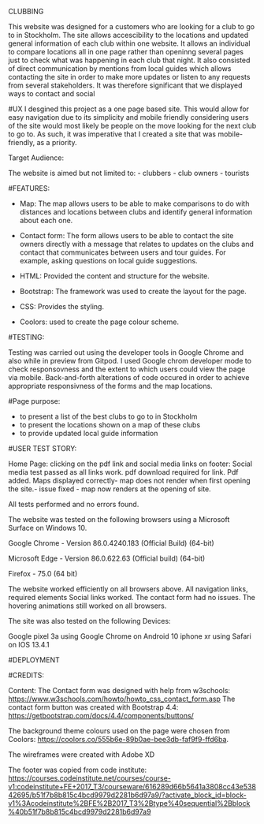 CLUBBING

This website was designed for a customers who are looking for a club to go to in Stockholm. The site allows accescibility to the locations and updated general information of each club within one website. It allows an individual to compare locations all in one page rather than openinng several pages just to check what was happening in each club that night. It also consisted of direct communication by mentions from local guides which allows contacting the site in order to make more updates or listen to any requests from several stakeholders. It was therefore significant that we displayed ways to contact and social 

#UX I desgined this project as a one page based site. This would allow for easy navigation due to its simplicity and mobile friendly considering users of the site would most likely be people on the move looking for the next club to go to. As such, it was imperative that I created a site that was mobile-friendly, as a priority. 

Target Audience:

 The website is aimed but not limited to:
	- clubbers
	- club owners
	- tourists
  
  
  #FEATURES:
  
  - Map: The map allows users to be able to make comparisons to do with distances and locations between clubs and identify general information about each one. 
  - Contact form: The form allows users to be able to contact the site owners directly with a message that relates to updates on the clubs and contact that communicates between users and tour guides. For example, asking questions on local guide suggestions. 
  
  - HTML: Provided the content and structure for the website.
  - Bootstrap: The framework was used to create the layout for the page. 
  - CSS: Provides the styling.
  - Coolors: used to create the page colour scheme. 
  
  #TESTING:

Testing was carried out using the developer tools in Google Chrome and also while in preview from Gitpod. I used Google chrom developer mode to check responsovness and the extent to which users could view the page via mobile. Back-and-forth alterations of code occured in order to achieve appropriate responsivness of the forms and the map locations. 

#Page purpose:
 - to present a list of the best clubs to go to in Stockholm
 - to present the locations shown on a map of these clubs
 - to provide updated local guide information
 
 
#USER TEST STORY:

Home Page: clicking on the pdf link and social media links on footer: Social media test passed as all links work. pdf download required for link. Pdf added. Maps displayed correctly- map does not render when first opening the site.- issue fixed - map now renders at the opening of site.

All tests performed and no errors found.

The website was tested on the following browsers using a Microsoft Surface on Windows 10.

Google Chrome - Version 86.0.4240.183 (Official Build) (64-bit)

Microsoft Edge - Version 86.0.622.63 (Official build) (64-bit)

Firefox - 75.0 (64 bit)

The website worked efficiently on all browsers above. All navigation links, required elements Social links worked. The contact form had no issues. The hovering animations still worked on all browsers.

The site was also tested on the following Devices:

Google pixel 3a using Google Chrome on Android 10 iphone xr using Safari on IOS 13.4.1


#DEPLOYMENT







#CREDITS:

Content:
The Contact form was designed with help from w3schools: https://www.w3schools.com/howto/howto_css_contact_form.asp
The contact form button was created with Bootstrap 4.4: https://getbootstrap.com/docs/4.4/components/buttons/

The background theme colours used on the page were chosen from Coolors: https://coolors.co/555b6e-89b0ae-bee3db-faf9f9-ffd6ba.

The wireframes were created with  Adobe XD

The footer was copied from code institute: https://courses.codeinstitute.net/courses/course-v1:codeinstitute+FE+2017_T3/courseware/616289d66b5641a3808cc43e53842695/b51f7b8b815c4bcd9979d2281b6d97a9/?activate_block_id=block-v1%3Acodeinstitute%2BFE%2B2017_T3%2Btype%40sequential%2Bblock%40b51f7b8b815c4bcd9979d2281b6d97a9
